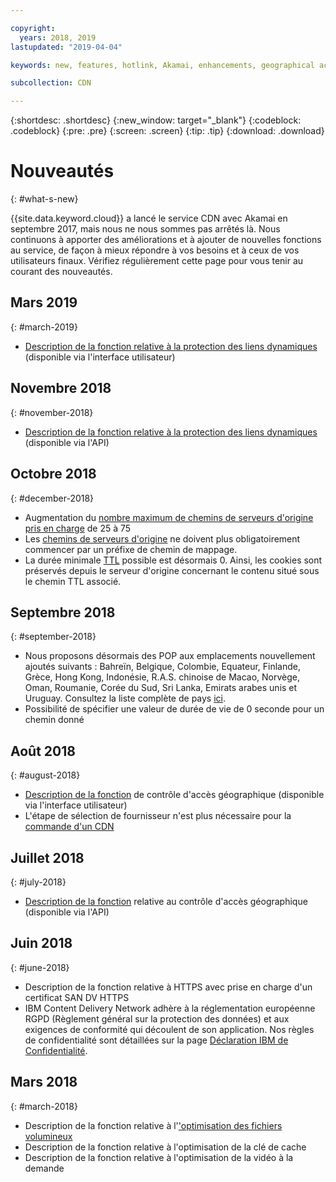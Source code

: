 ```yaml
---

copyright:
  years: 2018, 2019
lastupdated: "2019-04-04"

keywords: new, features, hotlink, Akamai, enhancements, geographical access, cache, key, optimization, video on demand, feature, descriptions, protection, vendor

subcollection: CDN

---
```


{:shortdesc: .shortdesc}
{:new_window: target="_blank"}
{:codeblock: .codeblock}
{:pre: .pre}
{:screen: .screen}
{:tip: .tip}
{:download: .download}

# Nouveautés
{: #what-s-new}

{{site.data.keyword.cloud}}  a lancé le service CDN avec Akamai en septembre 2017, mais nous ne nous sommes pas arrêtés là. Nous continuons à apporter des améliorations et à ajouter de nouvelles fonctions au service, de façon à mieux répondre à vos besoins et à ceux de vos utilisateurs finaux. Vérifiez régulièrement cette page pour vous tenir au courant des nouveautés.

## Mars 2019
{: #march-2019}

* [Description de la fonction relative à la protection des liens dynamiques](/docs/infrastructure/CDN?topic=CDN-feature-descriptions#hotlink-protection) (disponible via l'interface utilisateur)

## Novembre 2018
{: #november-2018}

  * [Description de la fonction relative à la protection des liens dynamiques](/docs/infrastructure/CDN?topic=CDN-feature-descriptions#hotlink-protection) (disponible via l'API)
  
## Octobre 2018
{: #december-2018}

  * Augmentation du [nombre maximum de chemins de serveurs d'origine pris en charge](/docs/infrastructure/CDN?topic=CDN-known-limitations#known-limitations) de 25 à 75
  * Les [chemins de serveurs d'origine](/docs/infrastructure/CDN?topic=CDN-manage-your-cdn#adding-origin-path-details) ne doivent plus obligatoirement commencer par un préfixe de chemin de mappage.
  * La durée minimale [TTL](/docs/infrastructure/CDN?topic=CDN-manage-your-cdn#setting-content-caching-time-using-time-to-live-) possible est désormais 0. Ainsi, les cookies sont préservés depuis le serveur d'origine concernant le contenu situé sous le chemin TTL associé.

## Septembre 2018
{: #september-2018}

  * Nous proposons désormais des POP aux emplacements nouvellement ajoutés suivants : Bahreïn, Belgique, Colombie, Equateur, Finlande, Grèce, Hong Kong, Indonésie, R.A.S. chinoise de Macao, Norvège, Oman, Roumanie, Corée du Sud, Sri Lanka, Emirats arabes unis et Uruguay. Consultez la liste complète de pays [ici](/docs/infrastructure/CDN?topic=CDN-list-of-edge-servers#list-of-edge-servers).
  * Possibilité de spécifier une valeur de durée de vie de 0 seconde pour un chemin donné

## Août 2018
{: #august-2018}

  * [Description de la fonction](/docs/infrastructure/CDN?topic=CDN-feature-descriptions#geographical-access-control) de contrôle d'accès géographique (disponible via l'interface utilisateur)
  * L'étape de sélection de fournisseur n'est plus nécessaire pour la [commande d'un CDN](/docs/infrastructure/CDN?topic=CDN-order-a-cdn#order-a-new-cdn-)

## Juillet 2018
{: #july-2018}

  * [Description de la fonction](/docs/infrastructure/CDN?topic=CDN-feature-descriptions#geographical-access-control) relative au contrôle d'accès géographique (disponible via l'API)

## Juin 2018
{: #june-2018}

* Description de la fonction relative à HTTPS avec prise en charge d'un certificat SAN DV HTTPS [](/docs/infrastructure/CDN?topic=CDN-feature-descriptions#https-protocol-support)
* IBM Content Delivery Network adhère à la réglementation européenne RGPD (Règlement général sur la protection des données) et aux exigences de conformité qui découlent de son application. Nos règles de confidentialité sont détaillées sur la page [Déclaration IBM de Confidentialité](https://www.ibm.com/privacy/fr/fr/).

## Mars 2018
{: #march-2018}

  * Description de la fonction relative à l'['optimisation des fichiers volumineux](/docs/infrastructure/CDN?topic=CDN-feature-descriptions#large-file-optimization)
  * Description de la fonction relative à l'optimisation de la clé de cache [](/docs/infrastructure/CDN?topic=CDN-feature-descriptions#cache-key-optimization)
  * Description de la fonction relative à l'optimisation de la vidéo à la demande [](/docs/infrastructure/CDN?topic=CDN-feature-descriptions#video-on-demand)
